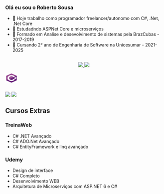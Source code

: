 ### Olá eu sou o Roberto Sousa



- 🔭 Hoje trabalho como programador freelancer/autonomo com C#, .Net, .Net Core
- 🌱 Estudadndo ASPNet Core e microserviços
- 🌱 Formado em Analise e desevolvimento de sistemas pela BrazCubas - 2017-2019
- 🌱 Cursando 2° ano de Engenharia de Software na Unicesumar - 2021-2025

##

<div align="center">
  <a href="https://github.com/robertsousa">
  <img height="180em" src="https://github-readme-stats.vercel.app/api?username=robertsousa&show_icons=true&theme=dracula&include_all_commits=true&count_private=true"/>
  <img height="180em" src="https://github-readme-stats.vercel.app/api/top-langs/?username=robertsousa&layout=compact&langs_count=7&theme=dracula"/>
</div>
  <div style="display: inline_block"><br>  
  <img align="center" alt="" height="30" width="40" src="https://raw.githubusercontent.com/devicons/devicon/master/icons/csharp/csharp-original.svg"> 
  
</div>  

##
  
  <div>       
  <a href = "mailto:robert6257@gmail.com"><img src="https://img.shields.io/badge/-Gmail-%23333?style=for-the-badge&logo=gmail&logoColor=white" target="_blank"></a>
  <a href="https://www.linkedin.com/in/robertsousa" target="_blank"><img src="https://img.shields.io/badge/-LinkedIn-%230077B5?style=for-the-badge&logo=linkedin&logoColor=white" target="_blank"></a> 
  </div>
  
 ##
  
 ## Cursos Extras </br>
 ### TreinaWeb </br>
  - C# .NET Avançado </br>
  - C# ADO.Net Avançado </br>
  - C# EntityFramework e linq avançado </br>
 ### Udemy
  - Design de interface
  - C# Completo
  - Desenvolvimento WEB
  - Arquitetura de Microserviços com ASP.NET 6 e C#
  
